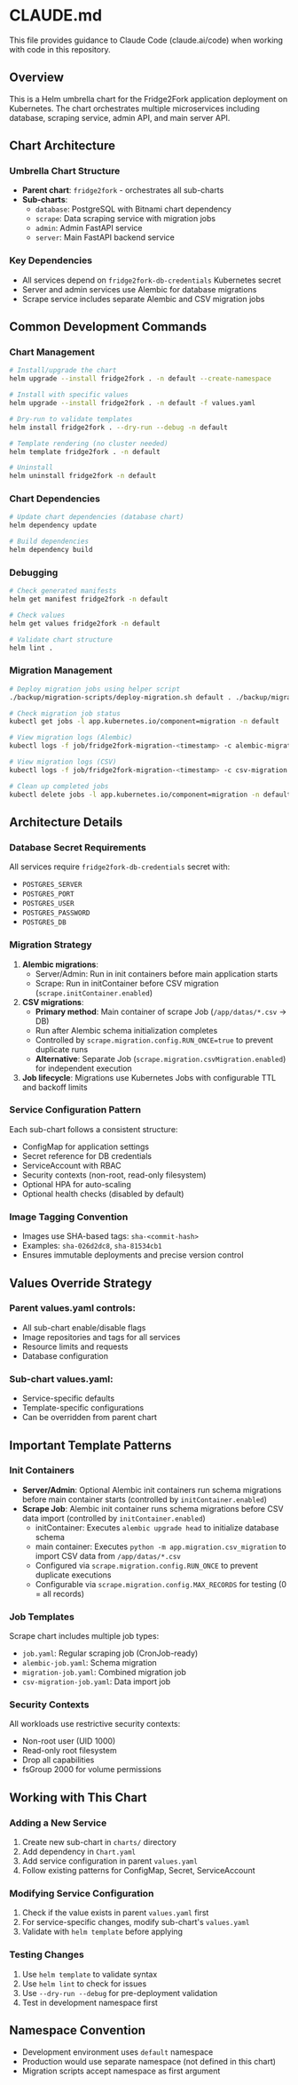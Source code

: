# CLAUDE.md

This file provides guidance to Claude Code (claude.ai/code) when working with code in this repository.

## Overview

This is a Helm umbrella chart for the Fridge2Fork application deployment on Kubernetes. The chart orchestrates multiple microservices including database, scraping service, admin API, and main server API.

## Chart Architecture

### Umbrella Chart Structure
- **Parent chart**: `fridge2fork` - orchestrates all sub-charts
- **Sub-charts**:
  - `database`: PostgreSQL with Bitnami chart dependency
  - `scrape`: Data scraping service with migration jobs
  - `admin`: Admin FastAPI service
  - `server`: Main FastAPI backend service

### Key Dependencies
- All services depend on `fridge2fork-db-credentials` Kubernetes secret
- Server and admin services use Alembic for database migrations
- Scrape service includes separate Alembic and CSV migration jobs

## Common Development Commands

### Chart Management
```bash
# Install/upgrade the chart
helm upgrade --install fridge2fork . -n default --create-namespace

# Install with specific values
helm upgrade --install fridge2fork . -n default -f values.yaml

# Dry-run to validate templates
helm install fridge2fork . --dry-run --debug -n default

# Template rendering (no cluster needed)
helm template fridge2fork . -n default

# Uninstall
helm uninstall fridge2fork -n default
```

### Chart Dependencies
```bash
# Update chart dependencies (database chart)
helm dependency update

# Build dependencies
helm dependency build
```

### Debugging
```bash
# Check generated manifests
helm get manifest fridge2fork -n default

# Check values
helm get values fridge2fork -n default

# Validate chart structure
helm lint .
```

### Migration Management
```bash
# Deploy migration jobs using helper script
./backup/migration-scripts/deploy-migration.sh default . ./backup/migration-scripts/migration-values.yaml

# Check migration job status
kubectl get jobs -l app.kubernetes.io/component=migration -n default

# View migration logs (Alembic)
kubectl logs -f job/fridge2fork-migration-<timestamp> -c alembic-migration -n default

# View migration logs (CSV)
kubectl logs -f job/fridge2fork-migration-<timestamp> -c csv-migration -n default

# Clean up completed jobs
kubectl delete jobs -l app.kubernetes.io/component=migration -n default
```

## Architecture Details

### Database Secret Requirements
All services require `fridge2fork-db-credentials` secret with:
- `POSTGRES_SERVER`
- `POSTGRES_PORT`
- `POSTGRES_USER`
- `POSTGRES_PASSWORD`
- `POSTGRES_DB`

### Migration Strategy
1. **Alembic migrations**:
   - Server/Admin: Run in init containers before main application starts
   - Scrape: Run in initContainer before CSV migration (`scrape.initContainer.enabled`)
2. **CSV migrations**:
   - **Primary method**: Main container of scrape Job (`/app/datas/*.csv` → DB)
   - Run after Alembic schema initialization completes
   - Controlled by `scrape.migration.config.RUN_ONCE=true` to prevent duplicate runs
   - **Alternative**: Separate Job (`scrape.migration.csvMigration.enabled`) for independent execution
3. **Job lifecycle**: Migrations use Kubernetes Jobs with configurable TTL and backoff limits

### Service Configuration Pattern
Each sub-chart follows a consistent structure:
- ConfigMap for application settings
- Secret reference for DB credentials
- ServiceAccount with RBAC
- Security contexts (non-root, read-only filesystem)
- Optional HPA for auto-scaling
- Optional health checks (disabled by default)

### Image Tagging Convention
- Images use SHA-based tags: `sha-<commit-hash>`
- Examples: `sha-026d2dc8`, `sha-81534cb1`
- Ensures immutable deployments and precise version control

## Values Override Strategy

### Parent values.yaml controls:
- All sub-chart enable/disable flags
- Image repositories and tags for all services
- Resource limits and requests
- Database configuration

### Sub-chart values.yaml:
- Service-specific defaults
- Template-specific configurations
- Can be overridden from parent chart

## Important Template Patterns

### Init Containers
- **Server/Admin**: Optional Alembic init containers run schema migrations before main container starts (controlled by `initContainer.enabled`)
- **Scrape Job**: Alembic init container runs schema migrations before CSV data import (controlled by `initContainer.enabled`)
  - initContainer: Executes `alembic upgrade head` to initialize database schema
  - main container: Executes `python -m app.migration.csv_migration` to import CSV data from `/app/datas/*.csv`
  - Configured via `scrape.migration.config.RUN_ONCE` to prevent duplicate executions
  - Configurable via `scrape.migration.config.MAX_RECORDS` for testing (0 = all records)

### Job Templates
Scrape chart includes multiple job types:
- `job.yaml`: Regular scraping job (CronJob-ready)
- `alembic-job.yaml`: Schema migration
- `migration-job.yaml`: Combined migration job
- `csv-migration-job.yaml`: Data import job

### Security Contexts
All workloads use restrictive security contexts:
- Non-root user (UID 1000)
- Read-only root filesystem
- Drop all capabilities
- fsGroup 2000 for volume permissions

## Working with This Chart

### Adding a New Service
1. Create new sub-chart in `charts/` directory
2. Add dependency in `Chart.yaml`
3. Add service configuration in parent `values.yaml`
4. Follow existing patterns for ConfigMap, Secret, ServiceAccount

### Modifying Service Configuration
1. Check if the value exists in parent `values.yaml` first
2. For service-specific changes, modify sub-chart's `values.yaml`
3. Validate with `helm template` before applying

### Testing Changes
1. Use `helm template` to validate syntax
2. Use `helm lint` to check for issues
3. Use `--dry-run --debug` for pre-deployment validation
4. Test in development namespace first

## Namespace Convention
- Development environment uses `default` namespace
- Production would use separate namespace (not defined in this chart)
- Migration scripts accept namespace as first argument